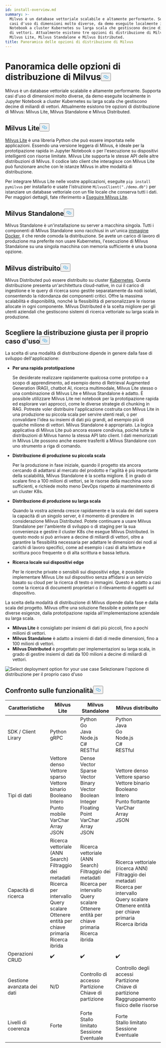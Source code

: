 ```yaml
---
id: install-overview.md
summary: >-
  Milvus è un database vettoriale scalabile e altamente performante. Supporta
  casi d'uso di dimensioni molto diverse, da demo eseguite localmente in Jupyter
  Notebook a cluster Kubernetes su larga scala che gestiscono decine di miliardi
  di vettori. Attualmente esistono tre opzioni di distribuzione di Milvus:
  Milvus Lite, Milvus Standalone e Milvus Distributed.
title: Panoramica delle opzioni di distribuzione di Milvus
---
```

<h1 id="Overview-of-Milvus-Deployment-Options" class="common-anchor-header">Panoramica delle opzioni di distribuzione di Milvus<button data-href="#Overview-of-Milvus-Deployment-Options" class="anchor-icon" translate="no">
      <svg translate="no"
        aria-hidden="true"
        focusable="false"
        height="20"
        version="1.1"
        viewBox="0 0 16 16"
        width="16"
      >
        <path
          fill="#0092E4"
          fill-rule="evenodd"
          d="M4 9h1v1H4c-1.5 0-3-1.69-3-3.5S2.55 3 4 3h4c1.45 0 3 1.69 3 3.5 0 1.41-.91 2.72-2 3.25V8.59c.58-.45 1-1.27 1-2.09C10 5.22 8.98 4 8 4H4c-.98 0-2 1.22-2 2.5S3 9 4 9zm9-3h-1v1h1c1 0 2 1.22 2 2.5S13.98 12 13 12H9c-.98 0-2-1.22-2-2.5 0-.83.42-1.64 1-2.09V6.25c-1.09.53-2 1.84-2 3.25C6 11.31 7.55 13 9 13h4c1.45 0 3-1.69 3-3.5S14.5 6 13 6z"
        ></path>
      </svg>
    </button></h1><p>Milvus è un database vettoriale scalabile e altamente performante. Supporta casi d'uso di dimensioni molto diverse, da demo eseguite localmente in Jupyter Notebook a cluster Kubernetes su larga scala che gestiscono decine di miliardi di vettori. Attualmente esistono tre opzioni di distribuzione di Milvus: Milvus Lite, Milvus Standalone e Milvus Distributed.</p>
<h2 id="Milvus-Lite" class="common-anchor-header">Milvus Lite<button data-href="#Milvus-Lite" class="anchor-icon" translate="no">
      <svg translate="no"
        aria-hidden="true"
        focusable="false"
        height="20"
        version="1.1"
        viewBox="0 0 16 16"
        width="16"
      >
        <path
          fill="#0092E4"
          fill-rule="evenodd"
          d="M4 9h1v1H4c-1.5 0-3-1.69-3-3.5S2.55 3 4 3h4c1.45 0 3 1.69 3 3.5 0 1.41-.91 2.72-2 3.25V8.59c.58-.45 1-1.27 1-2.09C10 5.22 8.98 4 8 4H4c-.98 0-2 1.22-2 2.5S3 9 4 9zm9-3h-1v1h1c1 0 2 1.22 2 2.5S13.98 12 13 12H9c-.98 0-2-1.22-2-2.5 0-.83.42-1.64 1-2.09V6.25c-1.09.53-2 1.84-2 3.25C6 11.31 7.55 13 9 13h4c1.45 0 3-1.69 3-3.5S14.5 6 13 6z"
        ></path>
      </svg>
    </button></h2><p><a href="https://milvus.io/docs/milvus_lite.md">Milvus Lite</a> è una libreria Python che può essere importata nelle applicazioni. Essendo una versione leggera di Milvus, è ideale per la prototipazione rapida in Jupyter Notebook o per l'esecuzione su dispositivi intelligenti con risorse limitate. Milvus Lite supporta le stesse API delle altre distribuzioni di Milvus. Il codice lato client che interagisce con Milvus Lite può funzionare anche con le istanze Milvus in altre modalità di distribuzione.</p>
<p>Per integrare Milvus Lite nelle vostre applicazioni, eseguite <code translate="no">pip install pymilvus</code> per installarlo e usate l'istruzione <code translate="no">MilvusClient(&quot;./demo.db&quot;)</code> per istanziare un database vettoriale con un file locale che conserva tutti i dati. Per maggiori dettagli, fate riferimento a <a href="https://milvus.io/docs/milvus_lite.md">Eseguire Milvus Lite</a>.</p>
<h2 id="Milvus-Standalone" class="common-anchor-header">Milvus Standalone<button data-href="#Milvus-Standalone" class="anchor-icon" translate="no">
      <svg translate="no"
        aria-hidden="true"
        focusable="false"
        height="20"
        version="1.1"
        viewBox="0 0 16 16"
        width="16"
      >
        <path
          fill="#0092E4"
          fill-rule="evenodd"
          d="M4 9h1v1H4c-1.5 0-3-1.69-3-3.5S2.55 3 4 3h4c1.45 0 3 1.69 3 3.5 0 1.41-.91 2.72-2 3.25V8.59c.58-.45 1-1.27 1-2.09C10 5.22 8.98 4 8 4H4c-.98 0-2 1.22-2 2.5S3 9 4 9zm9-3h-1v1h1c1 0 2 1.22 2 2.5S13.98 12 13 12H9c-.98 0-2-1.22-2-2.5 0-.83.42-1.64 1-2.09V6.25c-1.09.53-2 1.84-2 3.25C6 11.31 7.55 13 9 13h4c1.45 0 3-1.69 3-3.5S14.5 6 13 6z"
        ></path>
      </svg>
    </button></h2><p>Milvus Standalone è un'installazione su server a macchina singola. Tutti i componenti di Milvus Standalone sono racchiusi in un'unica <a href="https://milvus.io/docs/install_standalone-docker.md">immagine Docker</a>, il che rende comoda la distribuzione. Se avete un carico di lavoro di produzione ma preferite non usare Kubernetes, l'esecuzione di Milvus Standalone su una singola macchina con memoria sufficiente è una buona opzione.</p>
<h2 id="Milvus-Distributed" class="common-anchor-header">Milvus distribuito<button data-href="#Milvus-Distributed" class="anchor-icon" translate="no">
      <svg translate="no"
        aria-hidden="true"
        focusable="false"
        height="20"
        version="1.1"
        viewBox="0 0 16 16"
        width="16"
      >
        <path
          fill="#0092E4"
          fill-rule="evenodd"
          d="M4 9h1v1H4c-1.5 0-3-1.69-3-3.5S2.55 3 4 3h4c1.45 0 3 1.69 3 3.5 0 1.41-.91 2.72-2 3.25V8.59c.58-.45 1-1.27 1-2.09C10 5.22 8.98 4 8 4H4c-.98 0-2 1.22-2 2.5S3 9 4 9zm9-3h-1v1h1c1 0 2 1.22 2 2.5S13.98 12 13 12H9c-.98 0-2-1.22-2-2.5 0-.83.42-1.64 1-2.09V6.25c-1.09.53-2 1.84-2 3.25C6 11.31 7.55 13 9 13h4c1.45 0 3-1.69 3-3.5S14.5 6 13 6z"
        ></path>
      </svg>
    </button></h2><p>Milvus Distributed può essere distribuito su cluster <a href="https://milvus.io/docs/install_cluster-milvusoperator.md">Kubernetes</a>. Questa distribuzione presenta un'architettura cloud-native, in cui il carico di ingestione e le query di ricerca sono gestite separatamente da nodi isolati, consentendo la ridondanza dei componenti critici. Offre la massima scalabilità e disponibilità, nonché la flessibilità di personalizzare le risorse allocate in ogni componente. Milvus Distributed è la scelta migliore per gli utenti aziendali che gestiscono sistemi di ricerca vettoriale su larga scala in produzione.</p>
<h2 id="Choose-the-Right-Deployment-for-Your-Use-Case" class="common-anchor-header">Scegliere la distribuzione giusta per il proprio caso d'uso<button data-href="#Choose-the-Right-Deployment-for-Your-Use-Case" class="anchor-icon" translate="no">
      <svg translate="no"
        aria-hidden="true"
        focusable="false"
        height="20"
        version="1.1"
        viewBox="0 0 16 16"
        width="16"
      >
        <path
          fill="#0092E4"
          fill-rule="evenodd"
          d="M4 9h1v1H4c-1.5 0-3-1.69-3-3.5S2.55 3 4 3h4c1.45 0 3 1.69 3 3.5 0 1.41-.91 2.72-2 3.25V8.59c.58-.45 1-1.27 1-2.09C10 5.22 8.98 4 8 4H4c-.98 0-2 1.22-2 2.5S3 9 4 9zm9-3h-1v1h1c1 0 2 1.22 2 2.5S13.98 12 13 12H9c-.98 0-2-1.22-2-2.5 0-.83.42-1.64 1-2.09V6.25c-1.09.53-2 1.84-2 3.25C6 11.31 7.55 13 9 13h4c1.45 0 3-1.69 3-3.5S14.5 6 13 6z"
        ></path>
      </svg>
    </button></h2><p>La scelta di una modalità di distribuzione dipende in genere dalla fase di sviluppo dell'applicazione:</p>
<ul>
<li><p><strong>Per una rapida prototipazione</strong></p>
<p>Se desiderate realizzare rapidamente qualcosa come prototipo o a scopo di apprendimento, ad esempio demo di Retrieval Augmented Generation (RAG), chatbot AI, ricerca multimodale, Milvus Lite stesso o una combinazione di Milvus Lite e Milvus Standalone è adatto. È possibile utilizzare Milvus Lite nei notebook per la prototipazione rapida ed esplorare vari approcci, come le diverse strategie di chunking in RAG. Potreste voler distribuire l'applicazione costruita con Milvus Lite in una produzione su piccola scala per servire utenti reali, o per convalidare l'idea su insiemi di dati più grandi, ad esempio più di qualche milione di vettori. Milvus Standalone è appropriato. La logica applicativa di Milvus Lite può ancora essere condivisa, poiché tutte le distribuzioni di Milvus hanno la stessa API lato client. I dati memorizzati in Milvus Lite possono anche essere trasferiti a Milvus Standalone con uno strumento a riga di comando.</p></li>
<li><p><strong>Distribuzione di produzione su piccola scala</strong></p>
<p>Per la produzione in fase iniziale, quando il progetto sta ancora cercando di adattarsi al mercato del prodotto e l'agilità è più importante della scalabilità, Milvus Standalone è la scelta migliore. È in grado di scalare fino a 100 milioni di vettori, se le risorse della macchina sono sufficienti, e richiede molto meno DevOps rispetto al mantenimento di un cluster K8s.</p></li>
<li><p><strong>Distribuzione di produzione su larga scala</strong></p>
<p>Quando la vostra azienda cresce rapidamente e la scala dei dati supera la capacità di un singolo server, è il momento di prendere in considerazione Milvus Distributed. Potete continuare a usare Milvus Standalone per l'ambiente di sviluppo o di staging per la sua convenienza e gestire il cluster K8s che esegue Milvus Distributed. In questo modo si può arrivare a decine di miliardi di vettori, oltre a garantire la flessibilità necessaria per adattare le dimensioni dei nodi ai carichi di lavoro specifici, come ad esempio i casi di alta lettura e scrittura poco frequente o di alta scrittura e bassa lettura.</p></li>
<li><p><strong>Ricerca locale sui dispositivi edge</strong></p>
<p>Per le ricerche private o sensibili sui dispositivi edge, è possibile implementare Milvus Lite sul dispositivo senza affidarsi a un servizio basato su cloud per la ricerca di testo o immagini. Questo è adatto a casi come la ricerca di documenti proprietari o il rilevamento di oggetti sul dispositivo.</p></li>
</ul>
<p>La scelta della modalità di distribuzione di Milvus dipende dalla fase e dalla scala del progetto. Milvus offre una soluzione flessibile e potente per diverse esigenze, dalla prototipazione rapida all'implementazione aziendale su larga scala.</p>
<ul>
<li><strong>Milvus Lite</strong> è consigliato per insiemi di dati più piccoli, fino a pochi milioni di vettori.</li>
<li><strong>Milvus Standalone</strong> è adatto a insiemi di dati di medie dimensioni, fino a 100 milioni di vettori.</li>
<li><strong>Milvus Distributed</strong> è progettato per implementazioni su larga scala, in grado di gestire insiemi di dati da 100 milioni a decine di miliardi di vettori.</li>
</ul>
<p>
  
   <span class="img-wrapper"> <img translate="no" src="/docs/v2.6.x/assets/select-deployment-option.png" alt="Select deployment option for your use case" class="doc-image" id="select-deployment-option-for-your-use-case" />
   </span> <span class="img-wrapper"> <span>Selezionare l'opzione di distribuzione per il proprio caso d'uso</span> </span></p>
<h2 id="Comparison-on-functionalities" class="common-anchor-header">Confronto sulle funzionalità<button data-href="#Comparison-on-functionalities" class="anchor-icon" translate="no">
      <svg translate="no"
        aria-hidden="true"
        focusable="false"
        height="20"
        version="1.1"
        viewBox="0 0 16 16"
        width="16"
      >
        <path
          fill="#0092E4"
          fill-rule="evenodd"
          d="M4 9h1v1H4c-1.5 0-3-1.69-3-3.5S2.55 3 4 3h4c1.45 0 3 1.69 3 3.5 0 1.41-.91 2.72-2 3.25V8.59c.58-.45 1-1.27 1-2.09C10 5.22 8.98 4 8 4H4c-.98 0-2 1.22-2 2.5S3 9 4 9zm9-3h-1v1h1c1 0 2 1.22 2 2.5S13.98 12 13 12H9c-.98 0-2-1.22-2-2.5 0-.83.42-1.64 1-2.09V6.25c-1.09.53-2 1.84-2 3.25C6 11.31 7.55 13 9 13h4c1.45 0 3-1.69 3-3.5S14.5 6 13 6z"
        ></path>
      </svg>
    </button></h2><table>
<thead>
<tr><th>Caratteristiche</th><th>Milvus Lite</th><th>Milvus Standalone</th><th>Milvus distribuito</th></tr>
</thead>
<tbody>
<tr><td>SDK / Client Lirary</td><td>Python<br/>gRPC</td><td>Python<br/>Go<br/>Java<br/>Node.js<br/>C#<br/>RESTful</td><td>Python<br/>Java<br/>Go<br/>Node.js<br/>C#<br/>RESTful</td></tr>
<tr><td>Tipi di dati</td><td>Vettore denso<br/>Vettore sparso<br/>Vettore binario<br/>Booleano<br/>Intero<br/>Punto mobile<br/>VarChar<br/>Array<br/>JSON</td><td>Dense Vector<br/>Sparse Vector<br/>Binary Vector<br/>Boolean<br/>Integer<br/>Floating Point<br/>VarChar<br/>Array<br/>JSON</td><td>Vettore denso<br/>Vettore sparso<br/>Vettore binario<br/>Booleano<br/>Intero<br/>Punto flottante<br/>VarChar<br/>Array<br/>JSON</td></tr>
<tr><td>Capacità di ricerca</td><td>Ricerca vettoriale (ANN Search)<br/>Filtraggio dei metadati<br/>Ricerca per intervallo<br/>Query scalare<br/>Ottenere entità per chiave primaria<br/>Ricerca ibrida</td><td>Ricerca vettoriale (ANN Search)<br/>Filtraggio dei metadati<br/>Ricerca per intervallo<br/>Query scalare<br/>Ottenere entità per chiave primaria<br/>Ricerca ibrida</td><td>Ricerca vettoriale (ricerca ANN)<br/>Filtraggio dei metadati<br/>Ricerca per intervallo<br/>Query scalare<br/>Ottenere entità per chiave primaria<br/>Ricerca ibrida</td></tr>
<tr><td>Operazioni CRUD</td><td>✔️</td><td>✔️</td><td>✔️</td></tr>
<tr><td>Gestione avanzata dei dati</td><td>N/D</td><td>Controllo di accesso<br/>Partizione<br/>Chiave di partizione</td><td>Controllo degli accessi<br/>Partizione<br/>Chiave di partizione<br/>Raggruppamento fisico delle risorse</td></tr>
<tr><td>Livelli di coerenza</td><td>Forte</td><td>Forte<br/>Stallo limitato<br/>Sessione<br/>Eventuale</td><td>Forte<br/>Stallo limitato<br/>Sessione<br/>Eventuale</td></tr>
</tbody>
</table>
